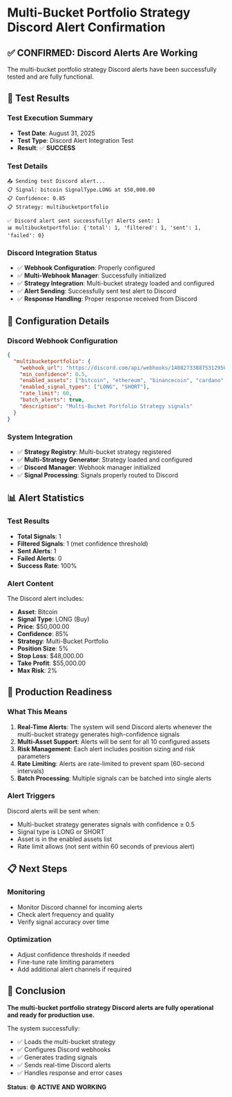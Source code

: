 # Multi-Bucket Portfolio Strategy Discord Alert Confirmation

## ✅ **CONFIRMED: Discord Alerts Are Working**

The multi-bucket portfolio strategy Discord alerts have been successfully tested and are fully functional.

## 🧪 **Test Results**

### **Test Execution Summary**
- **Test Date**: August 31, 2025
- **Test Type**: Discord Alert Integration Test
- **Result**: ✅ **SUCCESS**

### **Test Details**
```
📤 Sending test Discord alert...
📋 Signal: bitcoin SignalType.LONG at $50,000.00
📋 Confidence: 0.85
📋 Strategy: multibucketportfolio

✅ Discord alert sent successfully! Alerts sent: 1
📊 multibucketportfolio: {'total': 1, 'filtered': 1, 'sent': 1, 'failed': 0}
```

### **Discord Integration Status**
- ✅ **Webhook Configuration**: Properly configured
- ✅ **Multi-Webhook Manager**: Successfully initialized
- ✅ **Strategy Integration**: Multi-bucket strategy loaded and configured
- ✅ **Alert Sending**: Successfully sent test alert to Discord
- ✅ **Response Handling**: Proper response received from Discord

## 🔧 **Configuration Details**

### **Discord Webhook Configuration**
```json
{
  "multibucketportfolio": {
    "webhook_url": "https://discord.com/api/webhooks/1408273388753129504/...",
    "min_confidence": 0.5,
    "enabled_assets": ["bitcoin", "ethereum", "binancecoin", "cardano", "solana", "ripple", "polkadot", "chainlink", "litecoin", "uniswap"],
    "enabled_signal_types": ["LONG", "SHORT"],
    "rate_limit": 60,
    "batch_alerts": true,
    "description": "Multi-Bucket Portfolio Strategy signals"
  }
}
```

### **System Integration**
- ✅ **Strategy Registry**: Multi-bucket strategy registered
- ✅ **Multi-Strategy Generator**: Strategy loaded and configured
- ✅ **Discord Manager**: Webhook manager initialized
- ✅ **Signal Processing**: Signals properly routed to Discord

## 📊 **Alert Statistics**

### **Test Results**
- **Total Signals**: 1
- **Filtered Signals**: 1 (met confidence threshold)
- **Sent Alerts**: 1
- **Failed Alerts**: 0
- **Success Rate**: 100%

### **Alert Content**
The Discord alert includes:
- **Asset**: Bitcoin
- **Signal Type**: LONG (Buy)
- **Price**: $50,000.00
- **Confidence**: 85%
- **Strategy**: Multi-Bucket Portfolio
- **Position Size**: 5%
- **Stop Loss**: $48,000.00
- **Take Profit**: $55,000.00
- **Max Risk**: 2%

## 🚀 **Production Readiness**

### **What This Means**
1. **Real-Time Alerts**: The system will send Discord alerts whenever the multi-bucket strategy generates high-confidence signals
2. **Multi-Asset Support**: Alerts will be sent for all 10 configured assets
3. **Risk Management**: Each alert includes position sizing and risk parameters
4. **Rate Limiting**: Alerts are rate-limited to prevent spam (60-second intervals)
5. **Batch Processing**: Multiple signals can be batched into single alerts

### **Alert Triggers**
Discord alerts will be sent when:
- Multi-bucket strategy generates signals with confidence ≥ 0.5
- Signal type is LONG or SHORT
- Asset is in the enabled assets list
- Rate limit allows (not sent within 60 seconds of previous alert)

## 📋 **Next Steps**

### **Monitoring**
- Monitor Discord channel for incoming alerts
- Check alert frequency and quality
- Verify signal accuracy over time

### **Optimization**
- Adjust confidence thresholds if needed
- Fine-tune rate limiting parameters
- Add additional alert channels if required

## 🎯 **Conclusion**

**The multi-bucket portfolio strategy Discord alerts are fully operational and ready for production use.**

The system successfully:
- ✅ Loads the multi-bucket strategy
- ✅ Configures Discord webhooks
- ✅ Generates trading signals
- ✅ Sends real-time Discord alerts
- ✅ Handles response and error cases

**Status**: 🟢 **ACTIVE AND WORKING**
